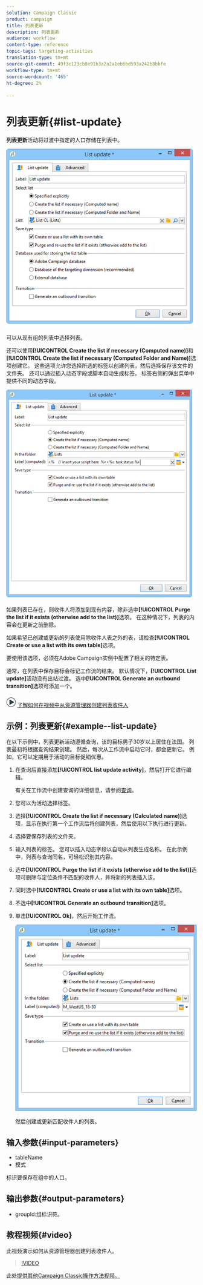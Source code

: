 ```yaml
---
solution: Campaign Classic
product: campaign
title: 列表更新
description: 列表更新
audience: workflow
content-type: reference
topic-tags: targeting-activities
translation-type: tm+mt
source-git-commit: 49f3c123cb8e91b3a2a2a1eb6bd593a242b8bbfe
workflow-type: tm+mt
source-wordcount: '465'
ht-degree: 2%

---
```



# 列表更新{#list-update}

**列表更新**&#x200B;活动将过渡中指定的人口存储在列表中。

![](assets/s_user_segmentation_update_group.png)

可以从现有组的列表中选择列表。

还可以使用&#x200B;**[!UICONTROL Create the list if necessary (Computed name)]**&#x200B;和&#x200B;**[!UICONTROL Create the list if necessary (Computed Folder and Name)]**&#x200B;选项创建它。 这些选项允许您选择所选的标签以创建列表，然后选择保存该文件的文件夹。 还可以通过插入动态字段或脚本自动生成标签。 标签右侧的弹出菜单中提供不同的动态字段。

![](assets/s_user_segmentation_update_list_calc.png)

如果列表已存在，则收件人将添加到现有内容，除非选中&#x200B;**[!UICONTROL Purge the list if it exists (otherwise add to the list)]**&#x200B;选项。 在这种情况下，列表的内容会在更新之前删除。

如果希望已创建或更新的列表使用除收件人表之外的表，请检查&#x200B;**[!UICONTROL Create or use a list with its own table]**&#x200B;选项。

要使用该选项，必须在Adobe Campaign实例中配置了相关的特定表。

通常，在列表中保存目标会标记工作流的结束。 默认情况下，**[!UICONTROL List update]**&#x200B;活动没有出站过渡。 选中&#x200B;**[!UICONTROL Generate an outbound transition]**&#x200B;选项可添加一个。

![](assets/do-not-localize/how-to-video.png) [了解如何在视频中从资源管理器创建列表收件人](#video)

## 示例：列表更新{#example--list-update}

在以下示例中，列表更新活动遵循查询，该的目标男子30岁以上居住在法国。 列表最初将根据查询结果创建。 然后，每次从工作流中启动它时，都会更新它。 例如，它可以定期用于活动的目标促销优惠。

1. 在查询后直接添加&#x200B;**[!UICONTROL list update activity]**，然后打开它进行编辑。

   有关在工作流中创建查询的详细信息，请参阅[查询](../../workflow/using/query.md)。

1. 您可以为活动选择标签。
1. 选择&#x200B;**[!UICONTROL Create the list if necessary (Calculated name)]**&#x200B;选项，显示在执行第一个工作流后将创建列表，然后使用以下执行进行更新。
1. 选择要保存列表的文件夹。
1. 输入列表的标签。 您可以插入动态字段以自动从列表生成名称。 在此示例中，列表与查询同名，可轻松识别其内容。
1. 选中&#x200B;**[!UICONTROL Purge the list if it exists (otherwise add to the list)]**&#x200B;选项可删除与定位条件不匹配的收件人，并将新的列表插入该。
1. 同时选中&#x200B;**[!UICONTROL Create or use a list with its own table]**&#x200B;选项。
1. 不选中&#x200B;**[!UICONTROL Generate an outbound transition]**&#x200B;选项。
1. 单击&#x200B;**[!UICONTROL Ok]**，然后开始工作流。

   ![](assets/s_user_segmentation_update_list_calc_example.png)

   然后创建或更新匹配收件人的列表。

## 输入参数{#input-parameters}

* tableName
* 模式

标识要保存在组中的人口。

## 输出参数{#output-parameters}

* groupId:组标识符。

## 教程视频{#video}

此视频演示如何从资源管理器创建列表收件人。

>[!VIDEO](https://video.tv.adobe.com/v/25602/quality=12)

此处[提供其他Campaign Classic操作方法视频。](https://experienceleague.adobe.com/docs/campaign-classic-learn/tutorials/overview.html?lang=zh-Hans)
